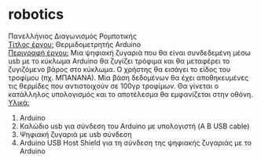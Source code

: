 # robotics
Πανελλήνιος Διαγωνισμός Ρομποτικής<br>
<u>Τίτλος έργου:</u> Θερμιδομετρητής Arduino<br>
<u>Περιγραφή έργου:</u> Μια ψηφιακή ζυγαριά που θα είναι συνδεδεμένη μέσω usb με το κύκλωμα Arduino θα ζυγίζει τρόφιμα και θα μεταφέρει το ζυγιζόμενο βάρος στο κύκλωμα. Ο χρήστης θα εισάγει το είδος του τροφίμου (πχ. ΜΠΑΝΑΝΑ). Μία βάση δεδομένων θα έχει αποθηκευμένες τις θερμίδες που αντιστοιχούν σε 100γρ τροφίμων. Θα γίνεται ο κατάλληλος υπολογισμός και το αποτέλεσμα θα εμφανίζεται στην οθόνη. <br>
<u>Υλικά:</u><br>
1) Arduino
2) Καλώδιο usb για σύνδεση του Arduino με υπολογιστή (A B USB cable)
3) Ψηφιακή ζυγαριά με usb σύνδεση
4) Arduino USB Host Shield για τη σύνδεση της ψηφιακής ζυγαριάς με το Arduino
